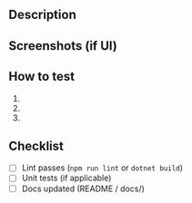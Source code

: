 ## Description
<!-- What does this PR change and why? -->

## Screenshots (if UI)
<!-- drag & drop images -->

## How to test
1. 
2. 
3. 

## Checklist
- [ ] Lint passes (`npm run lint` or `dotnet build`)
- [ ] Unit tests (if applicable)
- [ ] Docs updated (README / docs/)
